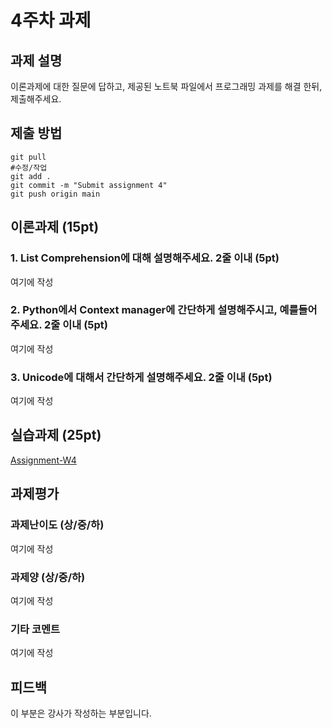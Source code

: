 # 4주차 과제


## 과제 설명
이론과제에 대한 질문에 답하고, 제공된 노트북 파일에서 프로그래밍 과제를 해결 한뒤, 제출해주세요.

## 제출 방법
```
git pull
#수정/작업
git add .
git commit -m "Submit assignment 4"
git push origin main
```


## 이론과제 (15pt)
### 1. List Comprehension에 대해 설명해주세요. 2줄 이내 (5pt)
여기에 작성
### 2. Python에서 Context manager에 간단하게 설명해주시고, 예를들어주세요. 2줄 이내 (5pt)
여기에 작성
### 3. Unicode에 대해서 간단하게 설명해주세요. 2줄 이내 (5pt)
여기에 작성
## 실습과제 (25pt)
[Assignment-W4]

[Assignment-W4]: W04-assignment.ipynb

## 과제평가
### 과제난이도 (상/중/하)
여기에 작성
### 과제양 (상/중/하)
여기에 작성
### 기타 코멘트
여기에 작성

## 피드백
이 부분은 강사가 작성하는 부분입니다.
